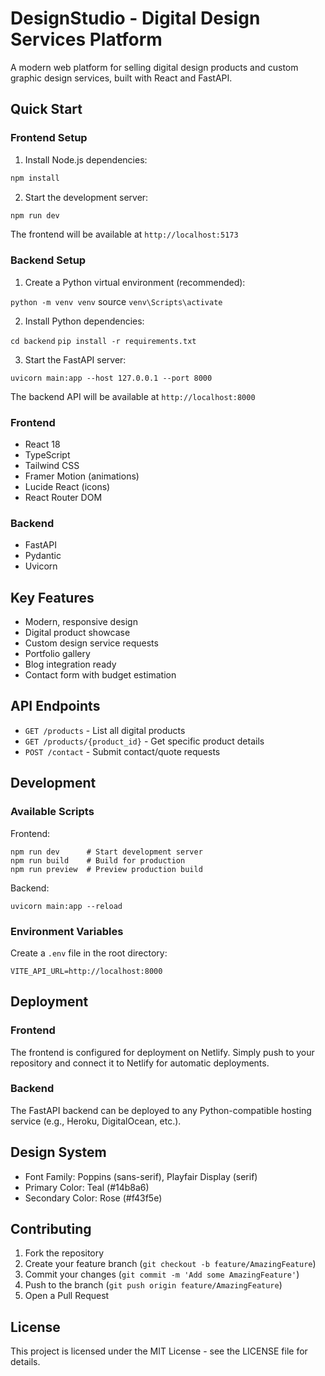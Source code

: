 # DesignStudio - Digital Design Services Platform

A modern web platform for selling digital design products and custom graphic design services, built with React and FastAPI.

## Quick Start

### Frontend Setup

1. Install Node.js dependencies:
```bash
npm install
```

2. Start the development server:
```bash
npm run dev
```

The frontend will be available at `http://localhost:5173`

### Backend Setup

1. Create a Python virtual environment (recommended):

`python -m venv venv`
source `venv\Scripts\activate`


2. Install Python dependencies:

`cd backend`
`pip install -r requirements.txt`


3. Start the FastAPI server:

`uvicorn main:app --host 127.0.0.1 --port 8000`


The backend API will be available at `http://localhost:8000`


### Frontend
- React 18
- TypeScript
- Tailwind CSS
- Framer Motion (animations)
- Lucide React (icons)
- React Router DOM

### Backend
- FastAPI
- Pydantic
- Uvicorn

## Key Features

- Modern, responsive design
- Digital product showcase
- Custom design service requests
- Portfolio gallery
- Blog integration ready
- Contact form with budget estimation

## API Endpoints

- `GET /products` - List all digital products
- `GET /products/{product_id}` - Get specific product details
- `POST /contact` - Submit contact/quote requests

## Development

### Available Scripts

Frontend:
```
npm run dev      # Start development server
npm run build    # Build for production
npm run preview  # Preview production build
```

Backend:
```
uvicorn main:app --reload 
```

### Environment Variables

Create a `.env` file in the root directory:

```
VITE_API_URL=http://localhost:8000
```

## Deployment

### Frontend
The frontend is configured for deployment on Netlify. Simply push to your repository and connect it to Netlify for automatic deployments.

### Backend
The FastAPI backend can be deployed to any Python-compatible hosting service (e.g., Heroku, DigitalOcean, etc.).

## Design System

- Font Family: Poppins (sans-serif), Playfair Display (serif)
- Primary Color: Teal (#14b8a6)
- Secondary Color: Rose (#f43f5e)

## Contributing

1. Fork the repository
2. Create your feature branch (`git checkout -b feature/AmazingFeature`)
3. Commit your changes (`git commit -m 'Add some AmazingFeature'`)
4. Push to the branch (`git push origin feature/AmazingFeature`)
5. Open a Pull Request

## License

This project is licensed under the MIT License - see the LICENSE file for details.